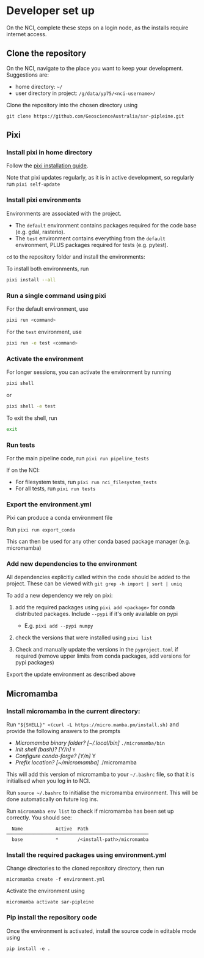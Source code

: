 # Developer set up
On the NCI, complete these steps on a login node, as the installs require internet access.

## Clone the repository
On the NCI, navigate to the place you want to keep your development. Suggestions are:
- home directory: `~/`
- user directory in project: `/g/data/yp75/<nci-username>/`

Clone the repository into the chosen directory using
```
git clone https://github.com/GeoscienceAustralia/sar-pipleine.git
```

## Pixi

### Install pixi in home directory
Follow the [pixi installation guide](https://pixi.sh/latest/#installation).

Note that pixi updates regularly, as it is in active development, so regularly run `pixi self-update`

### Install pixi environments
Environments are associated with the project.

* The `default` environment contains packages required for the code base (e.g. gdal, rasterio).
* The `test` environment contains everything from the `default` environment, PLUS packages required for tests (e.g. pytest).

`cd` to the repository folder and install the environments:

To install both environments, run
```bash
pixi install --all
```

### Run a single command using pixi
For the default environment, use
```bash
pixi run <command>
```

For the `test` environment, use
```bash
pixi run -e test <command>
```

### Activate the environment
For longer sessions, you can activate the environment by running
```bash
pixi shell
```
or 
```bash
pixi shell -e test
```
To exit the shell, run 
```bash
exit
```

### Run tests

For the main pipeline code, run `pixi run pipeline_tests`

If on the NCI:
* For filesystem tests, run `pixi run nci_filesystem_tests`
* For all tests, run `pixi run tests`

### Export the environment.yml

Pixi can produce a conda environment file

Run `pixi run export_conda`

This can then be used for any other conda based package manager (e.g. micromamba)

### Add new dependencies to the environment

All dependencies explicitly called within the code should be added to the project. These can be viewed with `git grep -h import | sort | uniq`

To add a new dependency we rely on pixi:

1. add the required packages using `pixi add <package>` for conda distributed packages. Include `--pypi` if it's only available on pypi
    - E.g. `pixi add --pypi numpy` 

2. check the versions that were installed using `pixi list`

3. Check and manually update the versions in the `pyproject.toml` if required (remove upper limits from conda packages, add versions for pypi packages)

Export the update environment as described above

## Micromamba

### Install micromamba in the current directory:
Run `"${SHELL}" <(curl -L https://micro.mamba.pm/install.sh)` and provide the following answers to the prompts

- *Micromamba binary folder? [~/.local/bin]* `./micromamba/bin`
- *Init shell (bash)? [Y/n]* `Y`
- *Configure conda-forge? [Y/n]* Y
- *Prefix location? [~/micromamba]* ./micromamba

This will add this version of micromamba to your `~/.bashrc` file, so that it is initialised when you log in to NCI.

Run `source ~/.bashrc` to initialise the micromamba environment. This will be done automatically on future log ins.

Run `micromamba env list` to check if micromamba has been set up correctly. You should see:
```
  Name            Active  Path                                                                  
────────────────────────────────────────────────────
  base            *       /<install-path>/micromamba             
```

### Install the required packages using environment.yml
Change directories to the cloned repository directory, then run
```
micromamba create -f environment.yml 
```

Activate the environment using
```
micromamba activate sar-pipleine
```

### Pip install the repository code
Once the environment is activated, install the source code in editable mode using
```
pip install -e .
```